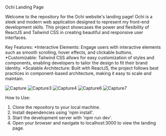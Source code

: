 Ochi Landing Page

Welcome to the repository for the Ochi website's landing page! Ochi is a sleek and modern web application designed to represent my front-end development skills. This project showcases the power and flexibility of ReactJS and Tailwind CSS in creating beautiful and responsive user interfaces.

Key Features:
*Interactive Elements: Engage users with interactive elements such as smooth scrolling, hover effects, and clickable buttons.
*Customizable: Tailwind CSS allows for easy customization of styles and components, enabling developers to tailor the design to fit their brand identity.
*Scalable Architecture: Built with ReactJS, the project follows best practices in component-based architecture, making it easy to scale and maintain.

![Capture](https://github.com/digvijay164/web-ochi-ReactJS/assets/127867298/decedc84-9e6a-4074-95c4-f47fbfe2fff6)
![Capture3](https://github.com/digvijay164/web-ochi-ReactJS/assets/127867298/a6539343-d4cf-4426-8301-3c6cc40aba6e)
![Capture4](https://github.com/digvijay164/web-ochi-ReactJS/assets/127867298/988856bb-73a5-4718-8ec2-81186ba0aa7e)
![Capture6](https://github.com/digvijay164/web-ochi-ReactJS/assets/127867298/22d3d9a2-010b-4730-9505-86c5e160c46f)
![Capture7](https://github.com/digvijay164/web-ochi-ReactJS/assets/127867298/d8a138a4-921d-4744-bd4e-13c975d38ae8)

How to Use:
1. Clone the repository to your local machine.
2. Install dependencies using 'npm install'.
3. Start the development server with 'npm run dev'.
4. Open your browser and navigate to localhost:3000 to view the landing page.
